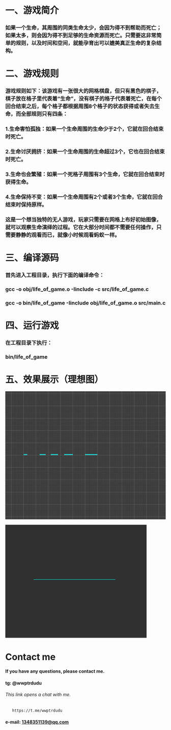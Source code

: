 # 一、游戏简介 
### 如果一个生命，其周围的同类生命太少，会因为得不到帮助而死亡；如果太多，则会因为得不到足够的生命资源而死亡。只需要这非常简单的规则，以及时间和空间，就能孕育出可以媲美真正生命的复杂结构。

# 二、游戏规则      
### 游戏规则如下：该游戏有一张很大的网格棋盘，但只有黑色的棋子，棋子放在格子里代表着“生命”，没有棋子的格子代表着死亡，在每个回合结束之后，每个格子都根据周围8个格子的状态获得或者失去生命，而全部规则只有四条：
### 1.生命害怕孤独：如果一个生命周围的生命少于2个，它就在回合结束时死亡。
### 2.生命讨厌拥挤：如果一个生命周围的生命超过3个，它也在回合结束时死亡。
### 3.生命也会繁殖：如果一个死格子周围有3个生命，它就在回合结束时获得生命。
### 4.生命保持不变：如果一个生命周围有2个或者3个生命，它就在回合结束时保持原样。

### 这是一个想当独特的无人游戏，玩家只需要在网格上布好初始图像，就可以观察生命演绎的过程。它在大部分时间都不需要任何操作，只需要静静的观看而已，就像小时候观看蚂蚁一样。

# 三、编译源码
### 首先进入工程目录，执行下面的编译命令：
### gcc -o obj/life\_of\_game.o -Iinclude -c src/life\_of\_game.c
### gcc -o bin/life\_of\_game -Iinclude obj/life\_of\_game.o src/main.c

# 四、运行游戏
### 在工程目录下执行：
### bin/life\_of\_game

# 五、效果展示（理想图）
![game_of_life_1](https://github.com/WhisperHear/Game-Of-Life/blob/master/photos/game_of_life_1.gif )

![game_of_life_1](https://github.com/WhisperHear/Game-Of-Life/blob/master/photos/game_of_life_2.gif )

# Contact me 
#### If you have any questions, please contact me.
#### tg: @wwptrdudu
###### This link opens a chat with me.
       https://t.me/wwptrdudu
#### e-mail: 1348351139@qq.com